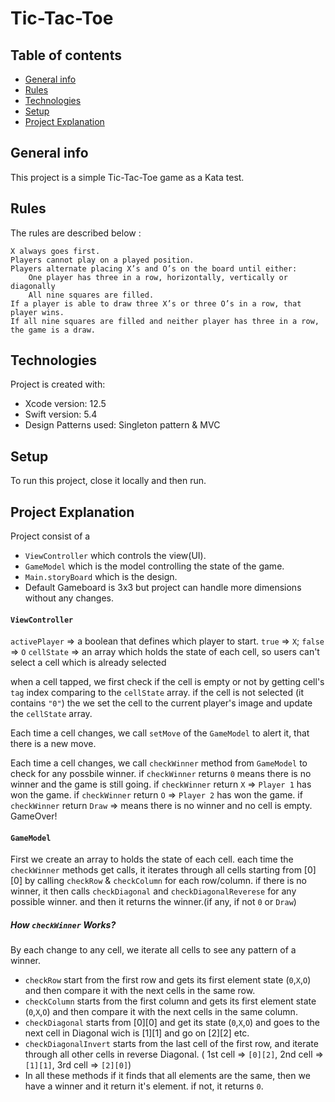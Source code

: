 # Tic-Tac-Toe


## Table of contents
* [General info](#general-info)
* [Rules](#rules)
* [Technologies](#technologies)
* [Setup](#setup)
* [Project Explanation](#project-explanation)
## General info
This project is a simple Tic-Tac-Toe game as a Kata test.
	
## Rules

The rules are described below :

    X always goes first.
    Players cannot play on a played position.
    Players alternate placing X’s and O’s on the board until either:
        One player has three in a row, horizontally, vertically or diagonally
        All nine squares are filled.
    If a player is able to draw three X’s or three O’s in a row, that player wins.
    If all nine squares are filled and neither player has three in a row, the game is a draw.

## Technologies
Project is created with:
* Xcode version: 12.5
* Swift version: 5.4
* Design Patterns used: Singleton pattern & MVC

## Setup
To run this project, close it locally and then run.

## Project Explanation
Project consist of a
 - `ViewController` which controls the view(UI).
 - `GameModel` which is the model controlling the state of the game.
 - `Main.storyBoard` which is the design.
 - Default Gameboard is 3x3 but project can handle more dimensions without any changes. 

#### `ViewController`
  `activePlayer` => a boolean that defines which player to start. `true` => `X`; `false` => `O`
  `cellState` => an array which holds the state of each cell, so users can't select a cell which is already selected
  
  when a cell tapped, we first check if the cell is empty or not by getting cell's `tag` index comparing to the `cellState` array.
  if the cell is not selected (it contains `"0"`) the we set the cell to the current player's image and update the `cellState` array.
  
  Each time a cell changes, we call `setMove` of the `GameModel`  to alert it, that there is a new move.
  
  Each time a cell changes, we call `checkWinner` method from `GameModel` to check for any possbile winner. 
    if `checkWinner` returns `0` means there is no winner and the game is still going.
    if `checkWinner` return `X` => `Player 1` has won the game.
    if `checkWinner` return `O` => `Player 2` has won the game.
    if `checkWinner` return `Draw` => means there is no winner and no cell is empty. GameOver!
    
#### `GameModel`
  First we create an array to holds the state of each cell.
  each time the `checkWinner` methods get calls, it iterates through all cells starting from [0][0] by calling `checkRow` & `checkColumn` for each row/column.
  if there is no winner, it then calls `checkDiagonal` and `checkDiagonalReverese` for any possible winner.
  and then it returns the winner.(if any, if not `0` or `Draw`)

  ##### How `checkWinner` Works?
  By each change to any cell, we iterate all cells to see any pattern of a winner. 
  - `checkRow` start from the first row and gets its first element state (`0`,`X`,`O`) and then compare it with the next cells in the same row.
  - `checkColumn` starts from the first column and gets its first element state (`0`,`X`,`O`) and then compare it with the next cells in the same column.
  - `checkDiagonal` starts from [0][0] and get its state (`0`,`X`,`O`) and goes to the next cell in Diagonal wich is [1][1] and go on [2][2] etc. 
  - `checkDiagonalInvert` starts from the last cell of the first row, and iterate through all other cells in reverse Diagonal. ( 1st cell => `[0][2]`, 2nd cell => `[1][1]`, 3rd cell => `[2][0]`)
  - In all these methods if it finds that all elements are the same, then we have a winner and it return it's element. if not, it returns `0`.
